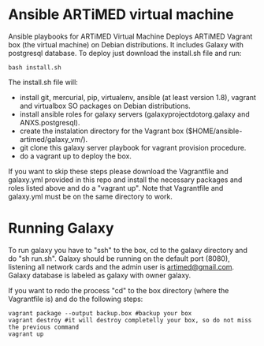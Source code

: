 # Ansible ARTiMED virtual machine
Ansible playbooks for ARTiMED Virtual Machine
Deploys ARTiMED Vagrant box (the virtual machine) on Debian distributions. It includes Galaxy with postgresql database. To deploy just download the install.sh file and run:
```
bash install.sh
```

The install.sh file will:
 - install git, mercurial, pip, virtualenv, ansible (at least version 1.8), vagrant and virtualbox SO packages on Debian distributions.
 - install ansible roles for galaxy servers (galaxyprojectdotorg.galaxy and ANXS.postgresql).
 - create the instalation directory for the Vagrant box ($HOME/ansible-artimed/galaxy_vm/).
 - git clone this galaxy server playbook for vagrant provision procedure.
 - do a vagrant up to deploy the box.
 
If you want to skip these steps please download the Vagrantfile and galaxy.yml provided in this repo and install the necessary packages and roles listed above and do a "vagrant up". Note that Vagrantfile and galaxy.yml must be on the same directory to work.

# Running Galaxy
To run galaxy you have to "ssh" to the box, cd to the galaxy directory and do "sh run.sh". Galaxy should be running on the default port (8080), listening all network cards and the admin user is artimed@gmail.com. Galaxy database is labeled as galaxy with owner galaxy.

If you want to redo the process "cd" to the box directory (where the Vagrantfile is) and do the following steps:
```
vagrant package --output backup.box #backup your box
vagrant destroy #it will destroy completelly your box, so do not miss the previous command
vagrant up
```

